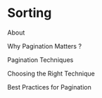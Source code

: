 # Sorting

About



Why Pagination Matters ?



Pagination Techniques



Choosing the Right Technique



Best Practices for Pagination
